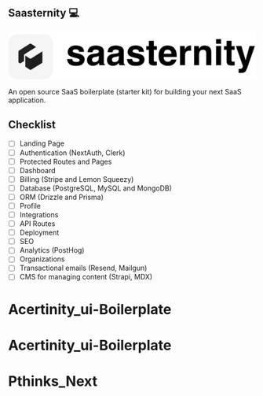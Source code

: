 ## Saasternity 💻

<img src="./public/logo.png" alt="Logo"  style="object-fit: contain;" />

An open source SaaS boilerplate (starter kit) for building your next SaaS application.

## Checklist

- [ ] Landing Page
- [ ] Authentication (NextAuth, Clerk)
- [ ] Protected Routes and Pages
- [ ] Dashboard
- [ ] Billing (Stripe and Lemon Squeezy)
- [ ] Database (PostgreSQL, MySQL and MongoDB)
- [ ] ORM (Drizzle and Prisma)
- [ ] Profile
- [ ] Integrations
- [ ] API Routes
- [ ] Deployment
- [ ] SEO
- [ ] Analytics (PostHog)
- [ ] Organizations
- [ ] Transactional emails (Resend, Mailgun)
- [ ] CMS for managing content (Strapi, MDX)
# Acertinity_ui-Boilerplate
# Acertinity_ui-Boilerplate
# Pthinks_Next
